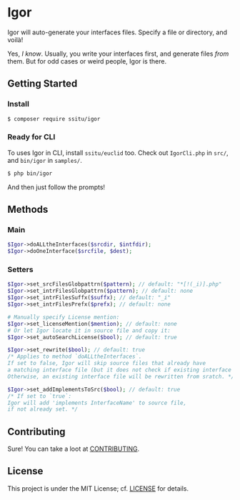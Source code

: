 
# Igor

Igor will auto-generate your interfaces files.
Specify a file or directory, and voilà!

Yes, *I know*. Usually, you write your interfaces first, and generate files *from* them.
But for odd cases or weird people, Igor is there.

## Getting Started

### Install

```bash
$ composer require ssitu/igor
```
### Ready for CLI

To uses Igor in CLI, install `ssitu/euclid` too.
Check out `IgorCli.php` in `src/`, and `bin/igor` in `samples/`.
```bash
$ php bin/igor
```

And then just follow the prompts!

## Methods

### Main

```php
$Igor->doALLtheInterfaces($srcdir, $intfdir);
$Igor->doOneInterface($srcfile, $dest);
```
### Setters

```php
$Igor->set_srcFilesGlobpattrn($pattern); // default: "*[!(_i)].php"
$Igor->set_intrFilesGlobpattrn($pattern); // default: none
$Igor->set_intrFilesSuffx($suffx); // default: "_i"
$Igor->set_intrFilesPrefx($prefx); // default: none

# Manually specify License mention:
$Igor->set_licenseMention($mention); // default: none
# Or let Igor locate it in source file and copy it:
$Igor->set_autoSearchLicense($bool); // default: true

$Igor->set_rewrite($bool); // default: true
/* Applies to method `doALLtheInterfaces`.
If set to false, Igor will skip source files that already have 
a matching interface file (but it does not check if existing interface is up-to-date!). 
Otherwise, an existing interface file will be rewritten from sratch. */

$Igor->set_addImplementsToSrc($bool); // default: true
/* If set to `true`: 
Igor will add 'implements InterfaceName' to source file, 
if not already set. */
```

## Contributing

Sure! You can take a loot at [CONTRIBUTING](CONTRIBUTING.md).

## License

This project is under the MIT License; cf. [LICENSE](LICENSE) for details.